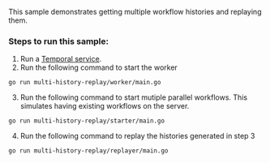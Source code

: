 This sample demonstrates getting multiple workflow histories and replaying them.

### Steps to run this sample:
1) Run a [Temporal service](https://github.com/temporalio/samples-go/tree/main/#how-to-use).
2) Run the following command to start the worker
```shell script
go run multi-history-replay/worker/main.go
```
3) Run the following command to start mutiple parallel workflows. This simulates having existing workflows
on the server.
```shell script
go run multi-history-replay/starter/main.go
```
4) Run the following command to replay the histories generated in step 3
```shell script
go run multi-history-replay/replayer/main.go
```
